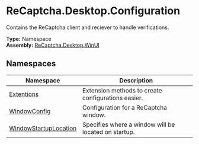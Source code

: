 # ReCaptcha.Desktop.Configuration
Contains the ReCaptcha client and reciever to handle verifications.

**Type:** Namespace
<br />
**Assembly:** [ReCaptcha.Desktop.WinUI](/ReCaptcha.Desktop/reference/recaptcha.desktop.winui/)

## Namespaces
| Namespace                                                    | Description                                                                      |
|--------------------------------------------------------------|----------------------------------------------------------------------------------|
| [Extentions](/ReCaptcha.Desktop/reference/recaptcha.desktop.winui/configuration/extentions.html)              | Extension methods to create configurations easier. |
| [WindowConfig](/ReCaptcha.Desktop/reference/recaptcha.desktop.winui/configuration/windowconfig.html)              | Configuration for a ReCaptcha window. |
| [WindowStartupLocation](/ReCaptcha.Desktop/reference/recaptcha.desktop.winui/configuration/windowstartuplocation.html)              | Specifies where a window will be located on startup. |